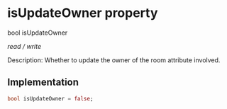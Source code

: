 


# isUpdateOwner property







bool isUpdateOwner
  
_<span class="feature">read / write</span>_



<p>Description: Whether to update the owner of the room attribute involved.</p>



## Implementation

```dart
bool isUpdateOwner = false;
```







